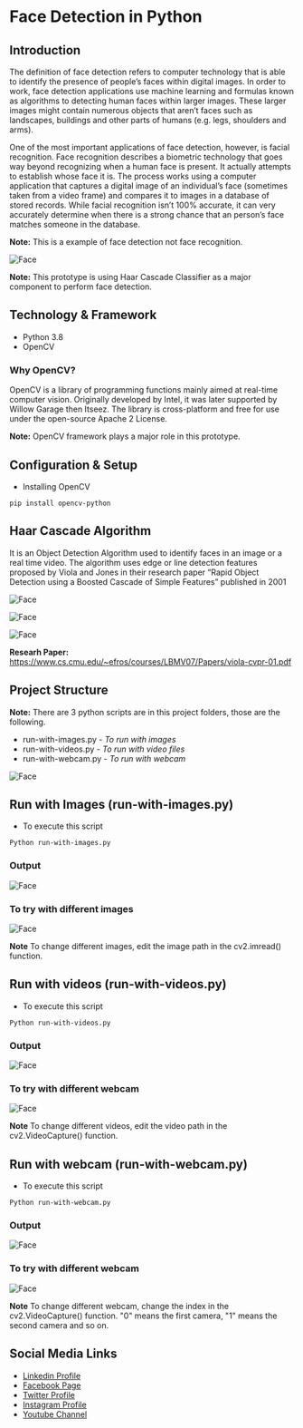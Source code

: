 # Face Detection in Python

## Introduction

The definition of face detection refers to computer technology that is able to identify the presence of people’s faces within digital images. In order to work, face detection applications use machine learning and formulas known as algorithms to detecting human faces within larger images. These larger images might contain numerous objects that aren’t faces such as landscapes, buildings and other parts of humans (e.g. legs, shoulders and arms).

One of the most important applications of face detection, however, is facial recognition. Face recognition describes a biometric technology that goes way beyond recognizing when a human face is present. It actually attempts to establish whose face it is. The process works using a computer application that captures a digital image of an individual’s face (sometimes taken from a video frame) and compares it to images in a database of stored records. While facial recognition isn’t 100% accurate, it can very accurately determine when there is a strong chance that an person’s face matches someone in the database.

**Note:** This is a example of face detection not face recognition.


![Face](github-readme-contants/face.gif)

**Note:** This prototype is using Haar Cascade Classifier as a major component to perform face detection.


## Technology & Framework

- Python 3.8
- OpenCV

### Why OpenCV?

OpenCV is a library of programming functions mainly aimed at real-time computer vision. Originally developed by Intel, it was later supported by Willow Garage then Itseez. The library is cross-platform and free for use under the open-source Apache 2 License.

**Note:** OpenCV framework plays a major role in this prototype.


## Configuration & Setup

- Installing OpenCV

```
pip install opencv-python
```

## Haar Cascade Algorithm

 It is an Object Detection Algorithm used to identify faces in an image or a real time video. The algorithm uses edge or line detection features proposed by Viola and Jones in their research paper “Rapid Object Detection using a Boosted Cascade of Simple Features” published in 2001

 ![Face](github-readme-contants/a1.png)

![Face](github-readme-contants/a2.jpg)

![Face](github-readme-contants/a3.png)

**Researh Paper:** https://www.cs.cmu.edu/~efros/courses/LBMV07/Papers/viola-cvpr-01.pdf


## Project Structure

**Note:** There are 3 python scripts are in this project folders, those are the following.

- run-with-images.py - *To run with images*
- run-with-videos.py - *To run with video files*
- run-with-webcam.py - *To run with webcam*

![Face](github-readme-contants/github.jpg)


## Run with Images (run-with-images.py)

- To execute this script

```
Python run-with-images.py

```

### Output

![Face](github-readme-contants/run-with-images-output.jpg)

### To try with different images

![Face](github-readme-contants/run-with-images-output-code.jpg)

**Note** To change different images, edit the image path in the cv2.imread() function.

## Run with videos (run-with-videos.py)

- To execute this script

```
Python run-with-videos.py

```

### Output

![Face](github-readme-contants/run-with-video-output.gif)

### To try with different webcam

![Face](github-readme-contants/run-with-videos-output-code.jpg)

**Note** To change different videos, edit the video path in the cv2.VideoCapture() function.

## Run with webcam (run-with-webcam.py)

- To execute this script

```
Python run-with-webcam.py

```

### Output

![Face](github-readme-contants/webcam.gif)

### To try with different webcam

![Face](github-readme-contants/webcam-code.jpg)

**Note** To change different webcam, change the index in the cv2.VideoCapture() function. "0" means the first camera, "1" means the second camera and so on.

Social Media Links
---

* [Linkedin Profile](https://www.linkedin.com/in/gunarakulangunaretnam/)
* [Facebook Page](https://www.facebook.com/gunarakulangunaretnam)
* [Twitter Profile](https://twitter.com/gunarakulang)
* [Instagram Profile](https://www.instagram.com/gunarakulangunaretnam/)
* [Youtube Channel](https://www.youtube.com/channel/UCMWkED5sabgVZSCKjZuRJXA)
